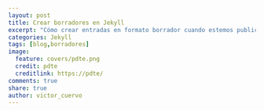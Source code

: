 ```yaml
---
layout: post
title: Crear borradores en Jekyll
excerpt: "Cómo crear entradas en formato borrador cuando estemos publicando con Jekyll."
categories: Jekyll
tags: [blog,borradores]
image:
  feature: covers/pdte.png
  credit: pdte
  creditlink: https://pdte/
comments: true
share: true
author: victor_cuervo
---
```

